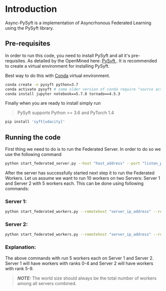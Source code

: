 # Introduction

Async-PySyft is a implementation of Asyncrhonous Federated Learning 
using the PySyft library.


## Pre-requisites

In order to run this code, you need to install PySyft and all it's 
pre-requisites. As detailed by the OpenMined here: [PySyft ](https://github.com/OpenMined/PySyft). 
It is recommended to create a virtual environment for installing PySyft. 

Best way to do this with 
[Conda](https://docs.conda.io/projects/conda/en/latest/user-guide/overview.html) virtual environment. 

```bash
conda create -n pysyft python=3.7
conda activate pysyft # some older version of conda require "source activate pysyft" instead.
conda install jupyter notebook==5.7.8 tornado==4.5.3
```

Finally when you are ready to install simply run

> PySyft supports Python >= 3.6 and PyTorch 1.4

```bash
pip install 'syft[udacity]'
```

## Running the code

First thing we need to do is to run the Federated Server. In order to do so
we use the following command

```bash
python start_federated_server.py --host "host_address" --port "listen_port"
```

After the server has successfully started next step it to run the Federated Workers. Let us assume we want to run 10 workers on two Servers: Server 1 
and Server 2 with 5 workers each. This can be done using following commands:

### Server 1:
```bash
python start_federated_workers.py --remotehost "server_ip_address" --remoteport "server_listen_port" --host "server_1_ip" --port "starting_listen_port" --count 5 --rank 0 --world 10 --id "worker_id_prefix"
```

### Server 2:
```bash
python start_federated_workers.py --remotehost "server_ip_address" --remoteport "server_listen_port" --host "server_2_ip" --port "starting_listen_port" --count 5 --rank 5 --world 10 --id "worker_id_prefix"
```

### Explanation:

The above commands with run 5 workers each on Server 1 and Server 2. Server 1 will have workers with ranks 0-4 and Server 2 will have workers with rank 5-9.

> **_NOTE:_**
> The world size should always be the total number of workers among all servers combined.








